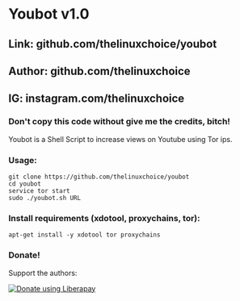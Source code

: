 # Youbot v1.0
## Link: github.com/thelinuxchoice/youbot
## Author: github.com/thelinuxchoice
## IG: instagram.com/thelinuxchoice
### Don't copy this code without give me the credits, bitch! 
Youbot is a Shell Script to increase views on Youtube using Tor ips.

### Usage:
```
git clone https://github.com/thelinuxchoice/youbot
cd youbot
service tor start
sudo ./youbot.sh URL
```

### Install requirements (xdotool, proxychains, tor):

```
apt-get install -y xdotool tor proxychains 
```


### Donate!
Support the authors:

<noscript><a href="https://liberapay.com/thelinuxchoice/donate"><img alt="Donate using Liberapay" src="https://liberapay.com/assets/widgets/donate.svg"></a></noscript>
